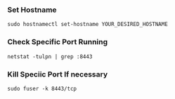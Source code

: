 ### Set Hostname
```
sudo hostnamectl set-hostname YOUR_DESIRED_HOSTNAME
```
### Check Specific Port Running
```
netstat -tulpn | grep :8443
```
### Kill Speciic Port If necessary
```
sudo fuser -k 8443/tcp
```
